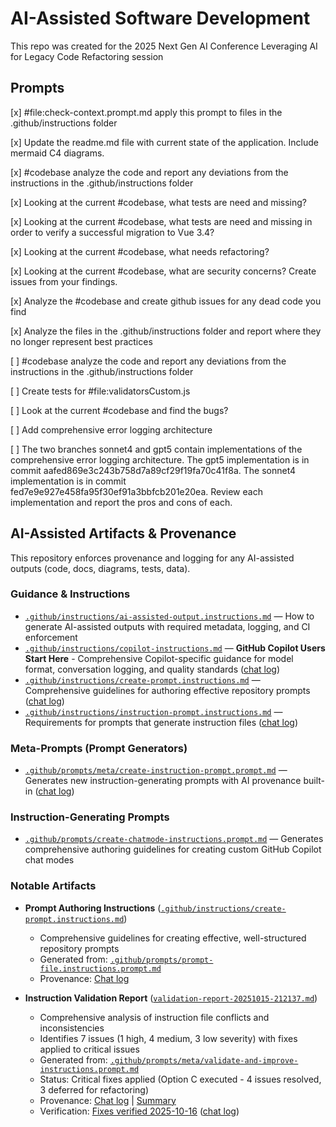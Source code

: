 # AI-Assisted Software Development

This repo was created for the 2025 Next Gen AI Conference Leveraging AI for Legacy Code Refactoring session

## Prompts

[x] #file:check-context.prompt.md apply this prompt to files in the .github/instructions folder

[x] Update the readme.md file with current state of the application. Include mermaid C4 diagrams.

[x] #codebase analyze the code and report any deviations from the instructions in the .github/instructions folder

[x] Looking at the current #codebase, what tests are need and missing?

[x] Looking at the current #codebase, what tests are need and missing in order to verify a successful migration to Vue 3.4?

[x] Looking at the current #codebase, what needs refactoring?

[x] Looking at the current #codebase, what are security concerns? Create issues from your findings.

[x] Analyze the #codebase and create github issues for any dead code you find

[x] Analyze the files in the .github/instructions folder and report where they no longer represent best practices

[ ] #codebase analyze the code and report any deviations from the instructions in the .github/instructions folder

[ ] Create tests for #file:validatorsCustom.js

[ ] Look at the current #codebase and find the bugs?

[ ] Add comprehensive error logging architecture

[ ] The two branches sonnet4 and gpt5 contain implementations of the comprehensive error logging architecture. The gpt5 implementation is in commit aafed869e3c243b758d7a89cf29f19fa70c41f8a. The sonnet4 implementation is in commit fed7e9e927e458fa95f30ef91a3bbfcb201e20ea. Review each implementation and report the pros and cons of each.

## AI-Assisted Artifacts & Provenance

This repository enforces provenance and logging for any AI-assisted outputs (code, docs, diagrams, tests, data).

### Guidance & Instructions

- [`.github/instructions/ai-assisted-output.instructions.md`](.github/instructions/ai-assisted-output.instructions.md) — How to generate AI-assisted outputs with required metadata, logging, and CI enforcement
- [`.github/instructions/copilot-instructions.md`](.github/instructions/copilot-instructions.md) — **GitHub Copilot Users Start Here** - Comprehensive Copilot-specific guidance for model format, conversation logging, and quality standards ([chat log](ai-logs/2025/10/15/prompt-file.instructions-2025-10-15/conversation.md))
- [`.github/instructions/create-prompt.instructions.md`](.github/instructions/create-prompt.instructions.md) — Comprehensive guidelines for authoring effective repository prompts ([chat log](ai-logs/2025/10/15/prompt-file.instructions-2025-10-15/conversation.md))
- [`.github/instructions/instruction-prompt.instructions.md`](.github/instructions/instruction-prompt.instructions.md) — Requirements for prompts that generate instruction files ([chat log](ai-logs/2025/10/15/prompt-file.instructions-2025-10-15/conversation.md))

### Meta-Prompts (Prompt Generators)

- [`.github/prompts/meta/create-instruction-prompt.prompt.md`](.github/prompts/meta/create-instruction-prompt.prompt.md) — Generates new instruction-generating prompts with AI provenance built-in ([chat log](ai-logs/2025/10/15/prompt-file.instructions-2025-10-15/conversation.md))

### Instruction-Generating Prompts

- [`.github/prompts/create-chatmode-instructions.prompt.md`](.github/prompts/create-chatmode-instructions.prompt.md) — Generates comprehensive authoring guidelines for creating custom GitHub Copilot chat modes

### Notable Artifacts

- **Prompt Authoring Instructions** ([`.github/instructions/create-prompt.instructions.md`](.github/instructions/create-prompt.instructions.md))

  - Comprehensive guidelines for creating effective, well-structured repository prompts
  - Generated from: [`.github/prompts/prompt-file.instructions.prompt.md`](.github/prompts/prompt-file.instructions.prompt.md)
  - Provenance: [Chat log](ai-logs/2025/10/15/prompt-file.instructions-2025-10-15/conversation.md)

- **Instruction Validation Report** ([`validation-report-20251015-212137.md`](validation-report-20251015-212137.md))
  - Comprehensive analysis of instruction file conflicts and inconsistencies
  - Identifies 7 issues (1 high, 4 medium, 3 low severity) with fixes applied to critical issues
  - Generated from: [`.github/prompts/meta/validate-and-improve-instructions.prompt.md`](.github/prompts/meta/validate-and-improve-instructions.prompt.md)
  - Status: Critical fixes applied (Option C executed - 4 issues resolved, 3 deferred for refactoring)
  - Provenance: [Chat log](ai-logs/2025/10/15/validate-improve-instructions-20251015-212137/conversation.md) | [Summary](ai-logs/2025/10/15/validate-improve-instructions-20251015-212137/summary.md)
  - Verification: [Fixes verified 2025-10-16](validation-fixes-verified-20251016.md) ([chat log](ai-logs/2025/10/16/resume-validation-fixes-20251016/conversation.md))

